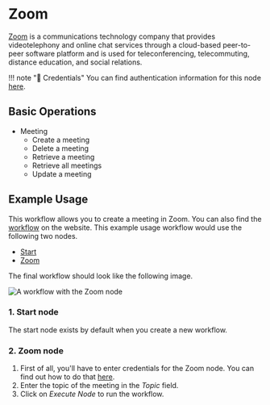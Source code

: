 # Zoom

[Zoom](https://zoom.us/) is a communications technology company that provides videotelephony and online chat services through a cloud-based peer-to-peer software platform and is used for teleconferencing, telecommuting, distance education, and social relations.

!!! note "🔑 Credentials"
    You can find authentication information for this node [here](/workflow/integrations/credentials/zoom/).


## Basic Operations

* Meeting
    * Create a meeting
    * Delete a meeting
    * Retrieve a meeting
    * Retrieve all meetings
    * Update a meeting

## Example Usage

This workflow allows you to create a meeting in Zoom. You can also find the [workflow](https://n8n.io/workflows/453) on the website. This example usage workflow would use the following two nodes.
- [Start](/workflow/integrations/core-nodes/n8n-nodes-base.start/)
- [Zoom]()

The final workflow should look like the following image.

![A workflow with the Zoom node](/_images/integrations/nodes/zoom/workflow.png)

### 1. Start node

The start node exists by default when you create a new workflow.

### 2. Zoom node

1. First of all, you'll have to enter credentials for the Zoom node. You can find out how to do that [here](/workflow/integrations/credentials/zoom/).
2. Enter the topic of the meeting in the *Topic* field.
3. Click on *Execute Node* to run the workflow.

